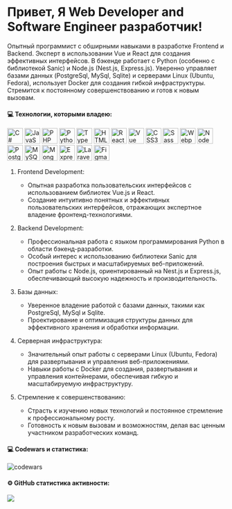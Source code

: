 # Привет, Я Web Developer and Software Engineer разработчик!

Опытный программист с обширными навыками в разработке Frontend и Backend. Эксперт в использовании Vue и React для создания эффективных интерфейсов. В бэкенде работает с Python (особенно с библиотекой Sanic) и Node.js (Nest.js, Express.js). Уверенно управляет базами данных (PostgreSql, MySql, Sqlite) и серверами Linux (Ubuntu, Fedora), использует Docker для создания гибкой инфраструктуры. Стремится к постоянному совершенствованию и готов к новым вызовам.

#### 💻 Технологии, которыми владею:

<p align="left">
<a href="https://docs.microsoft.com/en-us/dotnet/csharp/" target="_blank" rel="noreferrer"><img src="https://raw.githubusercontent.com/danielcranney/readme-generator/main/public/icons/skills/csharp-colored.svg" width="36" height="36" alt="C#" /></a>
<a href="https://developer.mozilla.org/en-US/docs/Web/JavaScript" target="_blank" rel="noreferrer"><img src="https://raw.githubusercontent.com/danielcranney/readme-generator/main/public/icons/skills/javascript-colored.svg" width="36" height="36" alt="JavaScript" /></a>
<a href="https://www.php.net/" target="_blank" rel="noreferrer"><img src="https://raw.githubusercontent.com/danielcranney/readme-generator/main/public/icons/skills/php-colored.svg" width="36" height="36" alt="PHP" /></a>
<a href="https://www.python.org/" target="_blank" rel="noreferrer"><img src="https://raw.githubusercontent.com/danielcranney/readme-generator/main/public/icons/skills/python-colored.svg" width="36" height="36" alt="Python" /></a>
<a href="https://www.typescriptlang.org/" target="_blank" rel="noreferrer"><img src="https://raw.githubusercontent.com/danielcranney/readme-generator/main/public/icons/skills/typescript-colored.svg" width="36" height="36" alt="TypeScript" /></a>
<a href="https://developer.mozilla.org/en-US/docs/Glossary/HTML5" target="_blank" rel="noreferrer"><img src="https://raw.githubusercontent.com/danielcranney/readme-generator/main/public/icons/skills/html5-colored.svg" width="36" height="36" alt="HTML5" /></a>
<a href="https://reactjs.org/" target="_blank" rel="noreferrer"><img src="https://raw.githubusercontent.com/danielcranney/readme-generator/main/public/icons/skills/react-colored.svg" width="36" height="36" alt="React" /></a>
<a href="https://vuejs.org/" target="_blank" rel="noreferrer"><img src="https://raw.githubusercontent.com/danielcranney/readme-generator/main/public/icons/skills/vuejs-colored.svg" width="36" height="36" alt="Vue" /></a>
<a href="https://www.w3.org/TR/CSS/#css" target="_blank" rel="noreferrer"><img src="https://raw.githubusercontent.com/danielcranney/readme-generator/main/public/icons/skills/css3-colored.svg" width="36" height="36" alt="CSS3" /></a>
<a href="https://sass-lang.com/" target="_blank" rel="noreferrer"><img src="https://raw.githubusercontent.com/danielcranney/readme-generator/main/public/icons/skills/sass-colored.svg" width="36" height="36" alt="Sass" /></a>
<a href="https://webpack.js.org/" target="_blank" rel="noreferrer"><img src="https://raw.githubusercontent.com/danielcranney/readme-generator/main/public/icons/skills/webpack-colored.svg" width="36" height="36" alt="Webpack" /></a>
<a href="https://nodejs.org/en/" target="_blank" rel="noreferrer"><img src="https://raw.githubusercontent.com/danielcranney/readme-generator/main/public/icons/skills/nodejs-colored.svg" width="36" height="36" alt="NodeJS" /></a>
<a href="https://www.postgresql.org/" target="_blank" rel="noreferrer"><img src="https://raw.githubusercontent.com/danielcranney/readme-generator/main/public/icons/skills/postgresql-colored.svg" width="36" height="36" alt="PostgreSQL" /></a>
<a href="https://www.mysql.com/" target="_blank" rel="noreferrer"><img src="https://raw.githubusercontent.com/danielcranney/readme-generator/main/public/icons/skills/mysql-colored.svg" width="36" height="36" alt="MySQL" /></a>
<a href="https://www.mongodb.com/" target="_blank" rel="noreferrer"><img src="https://raw.githubusercontent.com/danielcranney/readme-generator/main/public/icons/skills/mongodb-colored.svg" width="36" height="36" alt="MongoDB" /></a>
<a href="https://expressjs.com/" target="_blank" rel="noreferrer"><img src="https://raw.githubusercontent.com/danielcranney/readme-generator/main/public/icons/skills/express-colored.svg" width="36" height="36" alt="Express" /></a>
<a href="https://laravel.com/" target="_blank" rel="noreferrer"><img src="https://raw.githubusercontent.com/danielcranney/readme-generator/main/public/icons/skills/laravel-colored.svg" width="36" height="36" alt="Laravel" /></a>
<a href="https://www.figma.com/" target="_blank" rel="noreferrer"><img src="https://raw.githubusercontent.com/danielcranney/readme-generator/main/public/icons/skills/figma-colored.svg" width="36" height="36" alt="Figma" /></a>
</p>

1. Frontend Development:

    - Опытная разработка пользовательских интерфейсов с использованием библиотек Vue.js и React.
    - Создание интуитивно понятных и эффективных пользовательских интерфейсов, отражающих экспертное владение фронтенд-технологиями.

2. Backend Development:

    - Профессиональная работа с языком программирования Python в области бэкенд-разработки.
    - Особый интерес к использованию библиотеки Sanic для построения быстрых и масштабируемых веб-приложений.
    - Опыт работы с Node.js, ориентированный на Nest.js и Express.js, обеспечивающий высокую надежность и производительность.

3. Базы данных:

    - Уверенное владение работой с базами данных, такими как PostgreSql, MySql и Sqlite.
    - Проектирование и оптимизация структуры данных для эффективного хранения и обработки информации.

4. Серверная инфраструктура:

    - Значительный опыт работы с серверами Linux (Ubuntu, Fedora) для развертывания и управления веб-приложениями.
    - Навыки работы с Docker для создания, развертывания и управления контейнерами, обеспечивая гибкую и масштабируемую инфраструктуру.

5. Стремление к совершенствованию:

    - Страсть к изучению новых технологий и постоянное стремление к профессиональному росту.
    - Готовность к новым вызовам и возможностям, делая вас ценным участником разработческих команд.

#### 💻 Codewars и статистика:

![codewars](https://www.codewars.com/users/kansherhan/badges/large)

#### ⚙️ GitHub статистика активности:

<img src="https://github-readme-streak-stats.herokuapp.com/?user=kansherhan&stroke=ffffff&background=1c1917&ring=0891b2&fire=0891b2&currStreakNum=ffffff&currStreakLabel=0891b2&sideNums=ffffff&sideLabels=ffffff&dates=ffffff&hide_border=true" />
